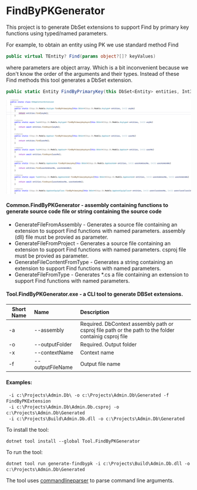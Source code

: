# FindByPKGenerator
This project is to generate DbSet extensions to support Find by primary key functions using typed/named parameters.

For example, to obtain an entity using PK we use standard method Find
```cs
public virtual TEntity? Find(params object?[]? keyValues)
```

where parameters are object array. Which is a bit inconvenient because we don't know the order of the arguments and their types.
Instead of these Find methods this tool generates a DbSet extension.

```cs
public static Entity FindByPrimaryKey(this DbSet<Entity> entities, Int32 Id)
```


![](/img/screenshot1.png)


#### Common.FindByPKGenerator - assembly containing functions to generate source code file or string containing the source code
 
* GenerateFileFromAssembly -  Generates a source file containing an extension to support Find functions with named parameters. assembly (dll) file must be provied as parameter.
* GenerateFileFromProject - Generates a source file containing an extension to support Find functions with named parameters. csproj file must be provied as parameter.
* GenerateFileContentFromType -  Generates a string containing an extension to support Find functions with named parameters.
* GenerateFileFromType -  Generates *.cs a file containing an extension to support Find functions with named parameters.

#### Tool.FindByPKGenerator.exe - a CLI tool to generate DBSet extensions.

| Short Name   | Name                |Description                        |
|------------- |:--------------------|:----------------------------------|
| -a           | --assembly          | Required. DbContext assembly path or csproj file path or the path to the folder containig csproj file |
| -o           | --outputFolder      | Required. Output folder           |
| -x           | --contextName       | Context name                      |
| -f           | --outputFileName    | Output file name                  |

#### Examples:
```
 -i c:\Projects\Admin.Db\ -o c:\Projects\Admin.Db\Generated -f FindByPKExtension
 -i c:\Projects\Admin.Db\Admin.Db.csproj -o c:\Projects\Admin.Db\Generated
 -i c:\Projects\Build\Admin.Db.dll -o c:\Projects\Admin.Db\Generated
```

To install the tool:
```
dotnet tool install --global Tool.FindByPKGenerator
```

To run the tool:
```
dotnet tool run generate-findbypk -i c:\Projects\Build\Admin.Db.dll -o c:\Projects\Admin.Db\Generated
```


    
The tool uses [commandlineparser](https://github.com/commandlineparser/commandline) to parse command line arguments.